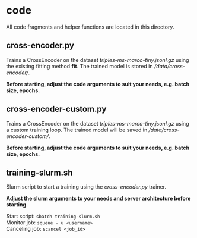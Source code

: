 # code

All code fragments and helper functions are located in this directory.

## cross-encoder.py

Trains a CrossEncoder on the dataset _triples-ms-marco-tiny.jsonl.gz_ using the existing fitting method **fit**. The trained model is stored in _/data/cross-encoder/_.

**Before starting, adjust the code arguments to suit your needs, e.g. batch size, epochs.**

## cross-encoder-custom.py

Trains a CrossEncoder on the dataset _triples-ms-marco-tiny.jsonl.gz_ using a custom training loop. The trained model will be saved in _/data/cross-encoder-custom/_.

**Before starting, adjust the code arguments to suit your needs, e.g. batch size, epochs.**

## training-slurm.sh

Slurm script to start a training using the _cross-encoder.py_ trainer.

**Adjust the slurm arguments to your needs and server architecture before starting.**

Start script: `sbatch training-slurm.sh` \
Monitor job: `squeue - u <username>` \
Canceling job: `scancel <job_id>`
